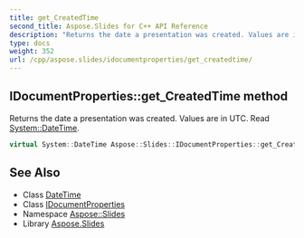 ```yaml
---
title: get_CreatedTime
second_title: Aspose.Slides for C++ API Reference
description: "Returns the date a presentation was created. Values are in UTC. Read System::DateTime."
type: docs
weight: 352
url: /cpp/aspose.slides/idocumentproperties/get_createdtime/
---
```

## IDocumentProperties::get_CreatedTime method


Returns the date a presentation was created. Values are in UTC. Read [System::DateTime](../../../system/datetime/).

```cpp
virtual System::DateTime Aspose::Slides::IDocumentProperties::get_CreatedTime()=0
```

## See Also

* Class [DateTime](../../../system/datetime/)
* Class [IDocumentProperties](../)
* Namespace [Aspose::Slides](../../)
* Library [Aspose.Slides](../../../)
